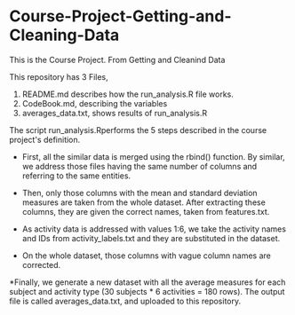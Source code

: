 # Course-Project-Getting-and-Cleaning-Data
This is the Course Project. From Getting and Cleanind Data

This repository has 3 Files, 

1. README.md describes how the run_analysis.R file works.
2. CodeBook.md,  describing the variables
3. averages_data.txt, shows results of run_analysis.R

The script run_analysis.Rperforms the 5 steps described in the course project's definition.

* First, all the similar data is merged using the rbind() function. By similar, we address those files having the same number of columns and referring to the same entities.

* Then, only those columns with the mean and standard deviation measures are taken from the whole dataset. After extracting these columns, they are given the correct names, taken from features.txt.

* As activity data is addressed with values 1:6, we take the activity names and IDs from activity_labels.txt and they are substituted in the dataset.

* On the whole dataset, those columns with vague column names are corrected.

*Finally, we generate a new dataset with all the average measures for each subject and activity type (30 subjects * 6 activities = 180 rows). The output file is called averages_data.txt, and uploaded to this repository.
